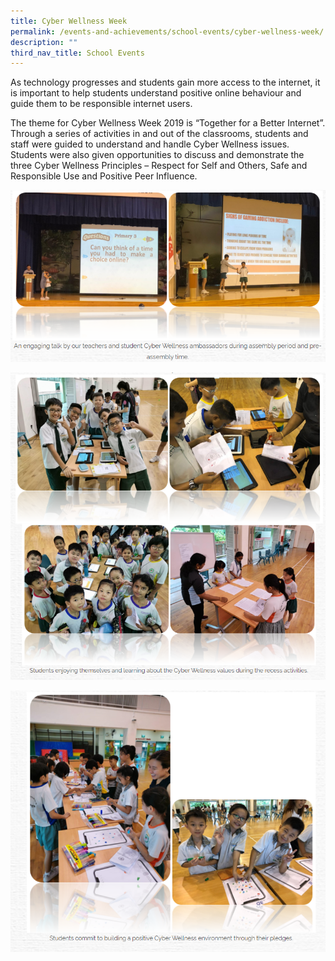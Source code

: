 ```yaml
---
title: Cyber Wellness Week
permalink: /events-and-achievements/school-events/cyber-wellness-week/
description: ""
third_nav_title: School Events
---
```

As technology progresses and students gain more access to the internet, it is important to help students understand positive online behaviour and guide them to be responsible internet users.  
  
The theme for Cyber Wellness Week 2019 is “Together for a Better Internet”. Through a series of activities in and out of the classrooms, students and staff were guided to understand and handle Cyber Wellness issues. Students were also given opportunities to discuss and demonstrate the three Cyber Wellness Principles – Respect for Self and Others, Safe and Responsible Use and Positive Peer Influence.

![](/images/cyber1.png)


![](/images/cyber2.png)


![](/images/cyber3.png)







